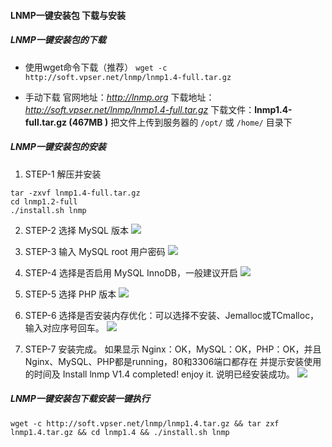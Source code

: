 
#### LNMP一键安装包 下载与安装

##### LNMP一键安装包的下载
* 使用wget命令下载（推荐）
`wget -c http://soft.vpser.net/lnmp/lnmp1.4-full.tar.gz`

* 手动下载
官网地址：*http://lnmp.org*
下载地址：*http://soft.vpser.net/lnmp/lnmp1.4-full.tar.gz*
下载文件：**lnmp1.4-full.tar.gz (467MB )**
把文件上传到服务器的 `/opt/` 或 `/home/` 目录下

##### LNMP一键安装包的安装
1. STEP-1 解压并安装
```
tar -zxvf lnmp1.4-full.tar.gz
cd lnmp1.2-full
./install.sh lnmp
```

2. STEP-2 选择 MySQL 版本
![](https://lnmp.org/images/1.4/lnmp1.4-install-1.png)

3. STEP-3 输入 MySQL root 用户密码
![](https://lnmp.org/images/1.4/lnmp1.4-install-2.png)

4. STEP-4 选择是否启用 MySQL InnoDB，一般建议开启
![](https://lnmp.org/images/1.4/lnmp1.4-install-3.png)

5. STEP-5 选择 PHP 版本
![](https://lnmp.org/images/1.4/lnmp1.4-install-4.png)

6. STEP-6 选择是否安装内存优化：可以选择不安装、Jemalloc或TCmalloc，输入对应序号回车。
![](https://lnmp.org/images/1.4/lnmp1.4-install-5.png)

7. STEP-7 安装完成。
如果显示 Nginx：OK，MySQL：OK，PHP：OK，并且Nginx、MySQL、PHP都是running，80和3306端口都存在
并提示安装使用的时间及 Install lnmp V1.4 completed! enjoy it. 说明已经安装成功。
![](https://lnmp.org/images/1.4/lnmp1.4-install-success.png)

##### LNMP一键安装包下载安装一键执行
`wget -c http://soft.vpser.net/lnmp/lnmp1.4.tar.gz && tar zxf lnmp1.4.tar.gz && cd lnmp1.4 && ./install.sh lnmp`
